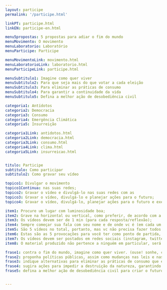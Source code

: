 ```yaml
---
layout: participe
permalink: '/participe.html'

linkPT: participe.html
linkEN: participe-en.html

menu5propostas: 5 propostas para adiar o fim do mundo
menuMovimento: O movimento
menuLaboratorio: Laboratório
menuParticipe: Participe

menuMovimentoLink: movimento.html
menuLaboratorioLink: laboratorio.html
menuParticipeLink: participe.html 

menuSubtitulo1: Imagine como quer viver
menuSubtitulo2: Para que seja mais do que votar a cada eleição
menuSubtitulo3: Para eliminar as práticas de consumo
menuSubtitulo4: Para garantir a continuidade da vida
menuSubtitulo5: Defina a melhor ação de desobediência civil

categoria1: Antídotos
categoria2: Democracia
categoria3: Consumo
categoria4: Emergência Climática
categoria5: Insurreição

categoria1Link: antidotos.html
categoria2Link: democracia.html
categoria3Link: consumo.html
categoria4Link: clima.html
categoria5Link: insurreicao.html


titulo: Participe
subtitulo: Como participar
subtitulo2: Como gravar seu vídeo

topico1: Divulgar o movimento
topico1Continua: nas suas redes;
topico2: Gravar o vídeo e divulgá-lo nas suas redes com as
topico3: Gravar o vídeo, divulgá-lo e planejar ações para o futuro;
topico4: Gravar o vídeo, divulgá-lo, planejar ações para o futuro e executá-las no presente.

item1: Procure um lugar com luminosidade boa;
item2: Grave na horizontal ou vertical, como preferir, de acordo com a rede social escolhida;
item3: Os vídeos devem ser de 1 min (para cada resposta/reflexão);
item4: Sempre começar sua fala com seu nome e de onde vc é (em cada um dos vídeos que escolher fazer!);
item5: São 5 vídeos no total, portanto, mas vc não precisa fazer todos se não se sentir confortável - faça apenas daquilo que fizer sentido e te inspirar;
item6: Estas são as 5 provocações para você ter como ponto de partida, mas seja livre! Use a arte e a criatividade, faça do seu jeito;
item7: Os vídeos devem ser postados em redes sociais (instagram, twitter, facebook, tik tok) com a hashtag #liberteofuturo ou enviados por Whatsapp para +55 (11) 975579830;
item8: O material produzido não pertence a ninguém em particular, será público e é de todas e todos nós coletivamente. Você pode divulgar, analisar e realizar ações.

frase1: contra o fim do mundo, imagine como quer viver. (ouse! sonhe, crie, extrapole a razão.);
frase2: proponha políticas públicas, assim como mudanças nas leis e nas normas, para reduzir as desigualdades de raça, gênero e classe e para que a democracia seja mais do que votar a cada eleição. (ouse! e seja objetivo.);
frase3: indique alternativas para eliminar as práticas de consumo que escravizam a nossa e as outras espécies. (ouse! e seja específico.);
frase4: sugira ações para impedir a destruição da natureza, garantindo a continuidade de todas as formas de vida no planeta. (ouse! e seja combatente.);
frase5: defina a melhor ação de desobediência civil para criar o futuro onde você quer viver. (ouse!).


---
```


